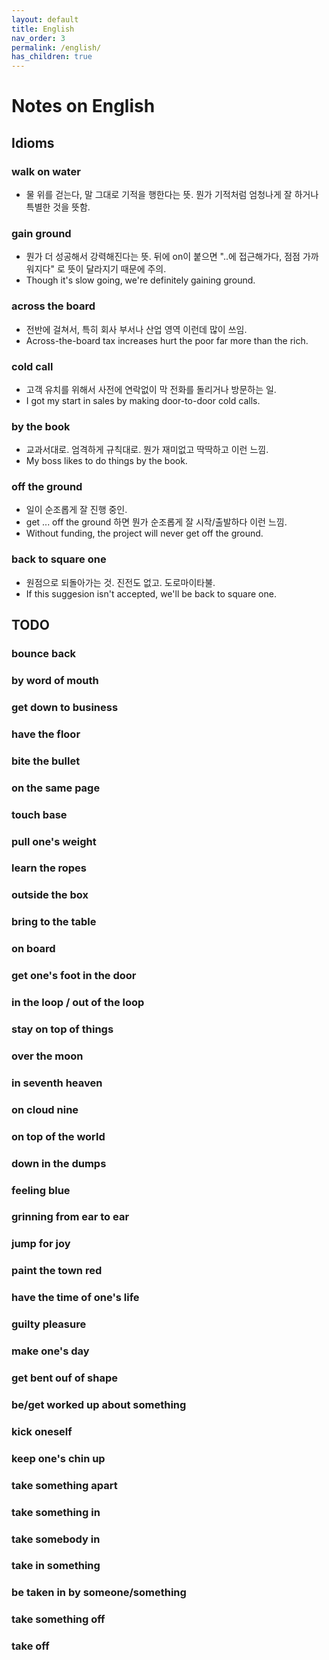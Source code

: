 ```yaml
---
layout: default
title: English
nav_order: 3
permalink: /english/
has_children: true
---
```


# Notes on English

## Idioms
### walk on water
 - 물 위를 걷는다, 말 그대로 기적을 행한다는 뜻. 뭔가 기적처럼
   엄청나게 잘 하거나 특별한 것을 뜻함.

### gain ground
 - 뭔가 더 성공해서 강력해진다는 뜻. 뒤에 on이 붙으면 "..에
   접근해가다, 점점 가까워지다" 로 뜻이 달라지기 때문에 주의.
 - Though it's slow going, we're definitely gaining ground.

### across the board
 - 전반에 걸쳐서, 특히 회사 부서나 산업 영역 이런데 많이 쓰임.
 - Across-the-board tax increases hurt the poor far more than the
   rich.

### cold call
 - 고객 유치를 위해서 사전에 연락없이 막 전화를 돌리거나 방문하는 일.
 - I got my start in sales by making door-to-door cold calls.

### by the book
 - 교과서대로. 엄격하게 규칙대로. 뭔가 재미없고 딱딱하고 이런 느낌.
 - My boss likes to do things by the book.

### off the ground
 - 일이 순조롭게 잘 진행 중인.
 - get ... off the ground 하면 뭔가 순조롭게 잘 시작/출발하다 이런
   느낌.
 - Without funding, the project will never get off the ground.

### back to square one
 - 원점으로 되돌아가는 것. 진전도 없고. 도로마이타불.
 - If this suggesion isn't accepted, we'll be back to square one.

## TODO
### bounce back
### by word of mouth
### get down to business
### have the floor
### bite the bullet
### on the same page
### touch base
### pull one's weight
### learn the ropes
### outside the box
### bring to the table
### on board
### get one's foot in the door
### in the loop / out of the loop
### stay on top of things
### over the moon
### in seventh heaven
### on cloud nine
### on top of the world
### down in the dumps
### feeling blue
### grinning from ear to ear
### jump for joy
### paint the town red
### have the time of one's life
### guilty pleasure
### make one's day
### get bent ouf of shape
### be/get worked up about something
### kick oneself
### keep one's chin up
### take something apart
### take something in
### take somebody in
### take in something
### be taken in by someone/something
### take something off
### take off
